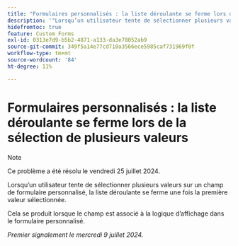 ```yaml
---
title: "Formulaires personnalisés : la liste déroulante se ferme lors de la sélection de plusieurs valeurs"
description: '"Lorsqu’un utilisateur tente de sélectionner plusieurs valeurs sur un champ de formulaire personnalisé, la liste déroulante se ferme une fois la première valeur sélectionnée.  »'
hidefromtoc: true
feature: Custom Forms
exl-id: 0313e7d9-b5b2-4871-a133-da3e78052ab9
source-git-commit: 349f5a14e77cd710a3566ece5985caf731969f0f
workflow-type: tm+mt
source-wordcount: '84'
ht-degree: 11%

---
```


# Formulaires personnalisés : la liste déroulante se ferme lors de la sélection de plusieurs valeurs

>[!NOTE]
>
>Ce problème a été résolu le vendredi 25 juillet 2024.

Lorsqu’un utilisateur tente de sélectionner plusieurs valeurs sur un champ de formulaire personnalisé, la liste déroulante se ferme une fois la première valeur sélectionnée.

Cela se produit lorsque le champ est associé à la logique d’affichage dans le formulaire personnalisé.

_Premier signalement le mercredi 9 juillet 2024._
